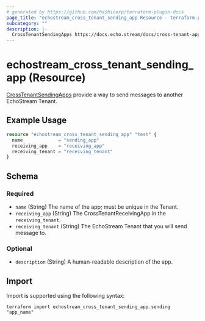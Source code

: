 ```yaml
---
# generated by https://github.com/hashicorp/terraform-plugin-docs
page_title: "echostream_cross_tenant_sending_app Resource - terraform-provider-echostream"
subcategory: ""
description: |-
  CrossTenantSendingApps https://docs.echo.stream/docs/cross-tenant-app provide a way to send messages to another EchoStream Tenant.
---
```


# echostream_cross_tenant_sending_app (Resource)

[CrossTenantSendingApps](https://docs.echo.stream/docs/cross-tenant-app) provide a way to send messages to another EchoStream Tenant.

## Example Usage

```terraform
resource "echostream_cross_tenant_sending_app" "test" {
  name             = "sending_app"
  receiving_app    = "receiving_app"
  receiving_tenant = "receiving_tenant"
}
```

<!-- schema generated by tfplugindocs -->
## Schema

### Required

- `name` (String) The name of the app; must be unique in the Tenant.
- `receiving_app` (String) The CrossTenantReceivingApp in the `receiving_tenant`.
- `receiving_tenant` (String) The EchoStream Tenant that you will send message to.

### Optional

- `description` (String) A human-readable description of the app.

## Import

Import is supported using the following syntax:

```shell
terraform import echostream_cross_tenant_sending_app.sending "app_name"
```
